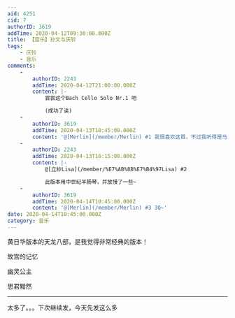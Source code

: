 ```yaml
---
aid: 4251
cid: 7
authorID: 3619
addTime: 2020-04-12T09:30:00.000Z
title: 【音乐】孙文与庆铃
tags:
    - 庆铃
    - 音乐
comments:
    -
        authorID: 2243
        addTime: 2020-04-12T21:00:00.000Z
        content: |-
            尝尝这个Bach Cello Solo Nr.1 吧

            (成功了诶)
    -
        authorID: 3619
        addTime: 2020-04-13T10:45:00.000Z
        content: '@[Merlin](/member/Merlin) #1 我很喜欢这首，不过我听得是马友友拉的大提琴'
    -
        authorID: 2243
        addTime: 2020-04-13T16:15:00.000Z
        content: |-
            @[立紗Lisa](/member/%E7%AB%8B%E7%B4%97Lisa) #2

            此版本用中世纪羊肠琴，并放慢了一些~
    -
        authorID: 3619
        addTime: 2020-04-14T10:45:00.000Z
        content: '@[Merlin](/member/Merlin) #3 3Q~'
date: 2020-04-14T10:45:00.000Z
category: 音乐
---
```


黄日华版本的天龙八部，是我觉得非常经典的版本！

故宫的记忆

幽灵公主

思君黯然

* * *

太多了。。。下次继续发，今天先发这么多
